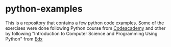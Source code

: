 # python-examples
This is a repository that contains a few python code examples. Some of the exercises were done following Python course from [Codeacademy](https://www.codecademy.com/learn/learn-python) and other by following "Introduction to Computer Science and Programming Using Python" from [Edx](https://www.edx.org/course/introduction-computer-science-mitx-6-00-1x-11)
